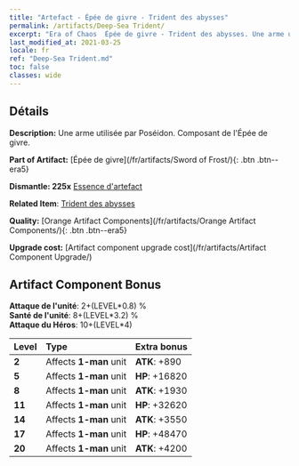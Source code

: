 ```yaml
---
title: "Artefact - Épée de givre - Trident des abysses"
permalink: /artifacts/Deep-Sea Trident/
excerpt: "Era of Chaos  Épée de givre - Trident des abysses. Une arme utilisée par Poséidon. Composant de l'Épée de givre."
last_modified_at: 2021-03-25
locale: fr
ref: "Deep-Sea Trident.md"
toc: false
classes: wide
---
```




## Détails

 **Description:** Une arme utilisée par Poséidon. Composant de l'Épée de givre.

 **Part of Artifact:** [Épée de givre](/fr/artifacts/Sword of Frost/){: .btn .btn--era5}

 **Dismantle: 225x** [Essence d'artefact](/fr/Items/con_905/)

 **Related Item**: [Trident des abysses](/fr/Items/art_160/)

 **Quality:** [Orange Artifact Components](/fr/artifacts/Orange Artifact Components/){: .btn .btn--era5}

 **Upgrade cost:** [Artifact component upgrade cost](/fr/artifacts/Artifact Component Upgrade/)

## Artifact Component Bonus

  **Attaque de l'unité**: 2+(LEVEL\*0.8) %<br/>**Santé de l'unité**: 8+(LEVEL\*3.2) %<br/>**Attaque du Héros**: 10+(LEVEL\*4)

  |  Level  | Type |    Extra bonus  | 
  |:--------|:-----|:----------------| 
  | **2** | Affects **1-man** unit | **ATK**: +890 | 
  | **5** | Affects **1-man** unit | **HP**: +16820 | 
  | **8** | Affects **1-man** unit | **ATK**: +1930 | 
  | **11** | Affects **1-man** unit | **HP**: +32620 | 
  | **14** | Affects **1-man** unit | **ATK**: +3550 | 
  | **17** | Affects **1-man** unit | **HP**: +48470 | 
  | **20** | Affects **1-man** unit | **ATK**: +4200 | 
